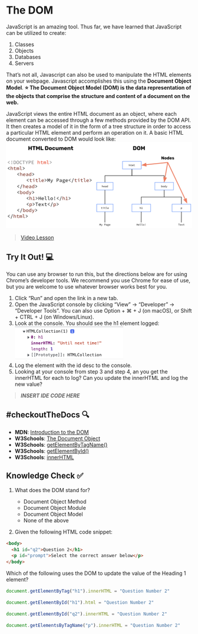 # The DOM

JavaScript is an amazing tool. Thus far, we have learned that JavaScript can be utilized to create:
1. Classes 
2. Objects
3. Databases
4. Servers

That’s not all, Javascript can also be used to manipulate the HTML elements on your webpage. Javascript accomplishes this using the **Document Object Model**. **⭐️ The Document Object Model (DOM) is the data representation of the objects that comprise the structure and content of a document on the web.**

JavaScript views the entire HTML document as an object, where each element can be accessed through a few methods provided by the DOM API. It then creates a model of it in the form of a tree structure in order to access a particular HTML element and perform an operation on it. A basic HTML document converted to DOM would look like:
![DOM Tree](./DOM.png)


> [Video Lesson](https://www.loom.com/share/ce04a606e3cf429db26ee3dc963a5f23)

## Try It Out! 💻

You can use any browser to run this, but the directions below are for using Chrome’s developer tools. We recommend you use Chrome for ease of use, but you are welcome to use whatever browser works best for you.

1. Click “Run” and open the link in a new tab.
2. Open the JavaScript console by clicking “View” → “Developer” → “Developer Tools”. You can also use Option + ⌘ + J (on macOS), or Shift + CTRL + J (on Windows/Linux).
3. Look at the console. You should see the h1 element logged:
![console](./hint.png)
4. Log the element with the id desc to the console.
5. Looking at your console from step 3 and step 4, an you get the innerHTML for each to log? Can you update the innerHTML and log the new value?

> ***INSERT IDE CODE HERE***

## #checkoutTheDocs 🔍
- **MDN**: [Introduction to the DOM](https://developer.mozilla.org/en-US/docs/Web/API/Document_Object_Model/Introduction)
- **W3Schools**: [The Document Object](https://www.w3schools.com/jsref/dom_obj_document.asp)
- **W3Schools**: [getElementByTagName()](https://www.w3schools.com/jsref/met_document_getelementsbytagname.asp)
- **W3Schools**: [getElementById()](https://www.w3schools.com/jsref/met_document_getelementbyid.asp)
- **W3Schools**: [innerHTML](https://www.w3schools.com/jsref/prop_html_innerhtml.asp)

## Knowledge Check ✅
1. What does the DOM stand for?
    - Document Object Method
    - Document Object Module
    - Document Object Model
    - None of the above

2. Given the following HTML code snippet:
```html
<body>
  <h1 id="q2">Question 2</h1>
  <p id="prompt">Select the correct answer below</p>
</body>
```
Which of the following uses the DOM to update the value of the Heading 1 element?
```js 
document.getElementByTag("h1").innerHTML = "Question Number 2"
```

```js
document.getElementById("h1").html = "Question Number 2"
```

```js
document.getElementById("q2").innerHTML = "Question Number 2"
```

```js
document.getElementsByTagName("p").innerHTML = "Question Number 2"
```